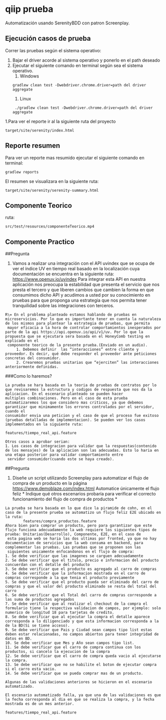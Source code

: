 # qiip prueba
Automatización usando SerenityBDD con patron Screenplay.

## Ejecución casos de prueba
Correr las pruebas según el sistema operativo:
1. Bajar el driver acorde al sistema operativo y ponerlo en el path deseado
1. Ejecutar el siguiente comando en terminal según sea el sistema operativo.
    1. Windows
    ```
    gradlew clean test -Dwebdriver.chrome.driver=path del driver aggregate
    ```
    1. Linux
    ```
     ./gradlew clean test -Dwebdriver.chrome.driver=path del driver aggregate
    ```
1.Para ver el reporte ir al la siguiente ruta del proyecto 
```
target/site/serenity/index.html
```

## Reporte resumen
Para ver un reporte mas resumido ejecutar el siguiente comando en terminal:

```
gradlew reports
```

El resumen se visualizara en la siguiente ruta:
```
target/site/serenity/serenity-summary.html
```
## Componente Teorico
ruta:
```
src/test/resources/componenteTeorico.mp4
```


## Componente Practico
##Pregunta
1. Vamos a realizar una integración con el API uvindex que se ocupa de ver el índice UV en tiempo
real basado en la localización cuya documentación se encuentra en la siguiente ruta:
https://www.openuv.io/uvindex
Para integrar esta API en nuestra aplicación nos preocupa la estabilidad que presenta el servicio que
nos presta el tercero y que liberen cambios que cambien la forma en que consumimos dicho API y
acudimos a usted por su conocimiento en pruebas para que proponga una estrategia que nos
permita tener tranquilidad sobre las integraciones con terceros.

```
R\= En el problema planteado estamos hablando de pruebas en microservicios. Por lo que es importante tener en cuenta la naturaleza de los mismos para plantear la estrategia de pruebas, que permita
 mayor eficacia a la hora de controlar comportamientos inesperados por parte de la api https://api.openuv.io/api/v1/uv. Por lo que la propuesta que se ejecutara sera basada en el HoneyComb testing en explicado en el
 componente teorico de la presente prueba.(Enviado en un audio). 
     1. Debemos definir  las “interacciones” entre cliente y proveedor. Es decir, qué debe responder el proveedor ante peticiones concretas del consumidor.
     2. Crearemos pruebas unitarias que “ejerciten” las interacciones anteriormente definidas.
```

###Como lo haremos?
```
La prueba se hara basada en la teoria de pruebas de contratos por lo que revisaremos la estructura y codigos de respuesta que nos da la aplicacion. En el escenario planteado se pueden hacer
multiples combinaciones. Pero en el caso de esta prueba automatizaremos los que considero mas criticos, ya que debemos garantizar que minimamente los errores controlados por el servidor, cuando el
consumidor envia una peticion y el caso de que el proceso fue exitoso (pruebas detalladas de implementacion). Se pueden ver los casos implementados en la siguiente ruta:

features/tiempo_real_api.feature

Otros casos a aprobar serian: 
1. Los casos de integracion para validar que la respuestas(contenido de los mensajes) de la aplicacion son las adecuadas. Esto lo haria en una etapa posterior para validar comportamiento entre
 servidor consumidor(cuando este se haya creado).
```

##Pregunta
1. Diseñe un script utilizando Screenplay para automatizar el flujo de compra de un producto en la
página https://www.demoblaze.com/index.html
Automatice únicamente el flujo feliz *
Indique qué otros escenarios probaría para verificar el correcto funcionamiento del flujo de compra
de productos *

```
La prueba se hara basada en lo que dice la piramide de cohn, en el caso de la presente prueba se automatizo un flujo feliz E2E ubicado en la ruta:
        features/compra_productos.feature
Ahora bien para comprar un producto, pero para garantizar que este flujo funciona adecuadamente la web requiere los siguientes tipos de prueba: Unitarias(Desarrollo), Componente, E2E, en el caso de
 esta pagina web se haria las dos ultimas por fronted, ya que no hay documentacion de servicios que la web consuma en backend, para complementar las pruebas. Las pruebas que se proponen son las
 siguientes unicamente enfocandonos en el flujo de compra:
1. Se debe verificar que las imagenes se carguen adecuadamente
2. Se debe verificar que el titulo, precio e informacion del producto concuerdan con el detalle del producto
3. Se debe verificar que el producto es agregado al carro de compras
4. Se debe verificar que la informacion mostrada en el carro de compras corresponde a la que tenia el producto previamente
5. Se debe verificar que el producto pueda ser eliminado del carro de compras y que el valor del producto eliminado se resta del total del carro
6. Se debe verificar que el Total del carro de compras corresponde a las suma de productos agregados
7. Se debe verificar que al realizar el checkout de la compra el formulario tiene la respectiva validacion de campos, por ejemplo: solo numerico de longitud 18 para tarjetas de credito.
8. Se debe verificar que al ejecutar la compra el detalle aparece corresponda a lo diligenciado y que esta informacion corresponda a la de la BD(Si se tiene acceso).
9. Se debe verificar que Pais y Ciudad sean campos tipo list estas deben estar relacionadas, no campos abiertos para tener integridad de datos en BD.
10. Se debe verificar que Mes y Año sean campos tipo list.
11. Se debe verificar que el carro de compra continua con los productos, si cancelo la ejecucion de la compra
12. Se debe verificar que el carro de compra queda vacio al ejecutarse la compra.
13. Se debe verificar que no se habilite el boton de ejecutar compra si el carro esta vacio.
14. Se debe verificar que se pueda comprar mas de un producto.

Algunas de las validaciones anteriores se hicieron en el escenario automatizado. 

El escenario automatizado falla, ya que una de las validaciones es que la fecha corresponda al dia en que se realiza la compra, y la fecha mostrada es de un mes anterior.

features/tiempo_real_api.feature
```


